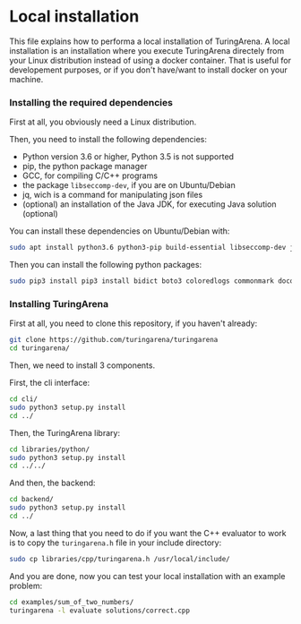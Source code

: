 # Local installation

This file explains how to performa a local installation of TuringArena. 
A local installation is an installation where you execute TuringArena directely from your Linux distribution instead of using 
a docker container. That is useful for developement purposes, or if you don't have/want to install docker on your machine. 

### Installing the required dependencies

First at all, you obviously need a Linux distribution. 

Then, you need to install the following dependencies:
- Python version 3.6 or higher, Python 3.5 is not supported 
- pip, the python package manager
- GCC, for compiling C/C++ programs 
- the package `libseccomp-dev`, if you are on Ubuntu/Debian
- jq, wich is a command for manipulating json files
- (optional) an installation of the Java JDK, for executing Java solution (optional)

You can install these dependencies on Ubuntu/Debian with:
```bash
sudo apt install python3.6 python3-pip build-essential libseccomp-dev jq openjdk-8-jdk
```

Then you can install the following python packages:
```bash
sudo pip3 install pip3 install bidict boto3 coloredlogs commonmark docopt pyyaml pytest-sugar pytest-xdist psutil seccomplite pytest tatsu networkx
```

### Installing TuringArena

First at all, you need to clone this repository, if you haven't already:
```bash
git clone https://github.com/turingarena/turingarena
cd turingarena/
```

Then, we need to install 3 components.

First, the cli interface:
```bash 
cd cli/
sudo python3 setup.py install 
cd ../
```

Then, the TuringArena library:
```bash
cd libraries/python/
sudo python3 setup.py install 
cd ../../
```

And then, the backend:
```bash
cd backend/
sudo python3 setup.py install 
cd ../
```

Now, a last thing that you need to do if you want the C++ evaluator to work is to copy the `turingarena.h` file in your include directory:
```bash
sudo cp libraries/cpp/turingarena.h /usr/local/include/
```

And you are done, now you can test your local installation with an example problem:
```bash
cd examples/sum_of_two_numbers/
turingarena -l evaluate solutions/correct.cpp
```
